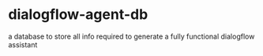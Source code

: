 # dialogflow-agent-db
a database to store all info required to generate a fully functional dialogflow assistant
